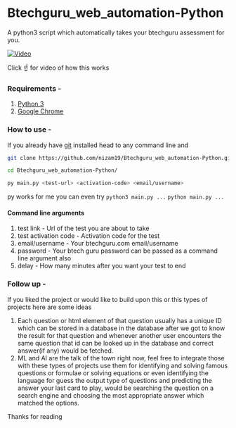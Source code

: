 # Btechguru_web_automation-Python
A python3 script which automatically takes your btechguru assessment for you.

[![Video](https://img.youtube.com/vi/Uy_viddrNrc/0.jpg)](https://www.youtube.com/watch?v=Uy_viddrNrc)

Click :point_up: for video of how this works

### Requirements -

1. [Python 3](https://www.python.org/downloads/)
2. [Google Chrome](https://www.google.com/chrome/)

### How to use -

If you already have [git](https://git-scm.com/downloads) installed head to any command line and
```bash
git clone https://github.com/nizam19/Btechguru_web_automation-Python.git

cd Btechguru_web_automation-Python/

py main.py <test-url> <activation-code> <email/username>
```
py works for me you can even try
```python3 main.py ...```
```python main.py ...```

#### Command line arguments

1. test link - Url of the test you are about to take
2. test activation code - Activation code for the test
3. email/username - Your btechguru.com email/username
4. password - Your btech guru password can be passed as a command line argument also
5. delay -  How many minutes after you want your test to end

### Follow up -
If you liked the project or would like to build upon this or this types of projects here are some ideas
1. Each question or html element of that question usually has a unique ID which can be stored in a database in the database after we got to know the result for that question and whenever another user encounters the same question that id can be looked up in the database and correct answer(if any) would be fetched.
2. ML and AI are the talk of the town right now, feel free to integrate those with these types of projects use them for identifying and solving famous questions or formulae or solving equations or even identifying the language for guess the output type of questions and predicting the answer your last card to play, would be searching the question on a search engine and choosing the most appropriate answer which matched the options.

Thanks for reading
